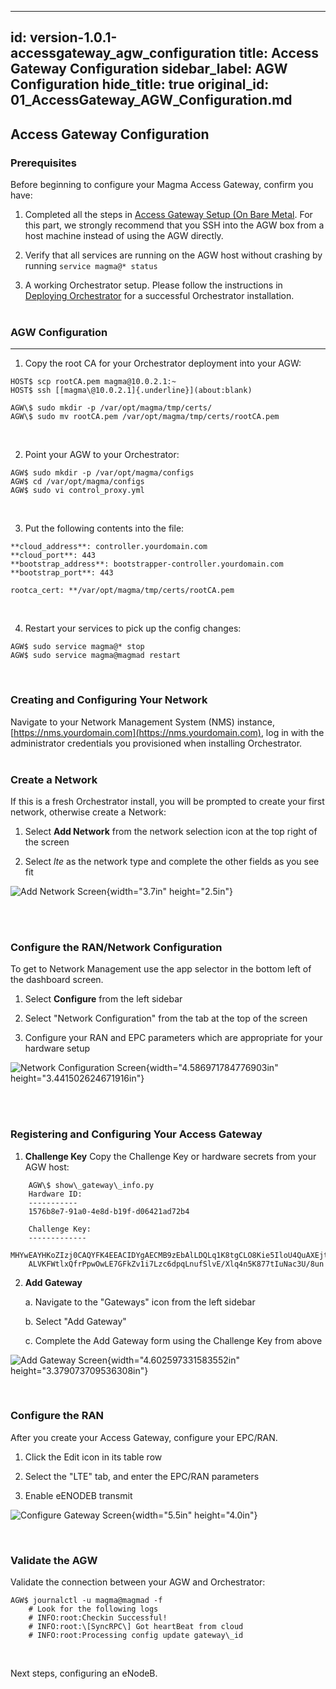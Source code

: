 
---
id: version-1.0.1-accessgateway_agw_configuration
title: Access Gateway Configuration
sidebar_label: AGW Configuration
hide_title: true
original_id: 01_AccessGateway_AGW_Configuration.md
---
## Access Gateway Configuration

### Prerequisites
Before beginning to configure your Magma Access Gateway, confirm you have:

1.  Completed all the steps in [Access Gateway Setup (On Bare
    Metal](https://facebookincubator.github.io/magma/docs/lte/setup_deb).
    For this part, we strongly recommend that you SSH into the AGW box from a host machine instead of using the AGW directly.

2.  Verify that all services are running on the AGW host without crashing by running ```service magma@* status```

3.  A working Orchestrator setup. Please follow the instructions in [Deploying
    Orchestrator](https://facebookincubator.github.io/magma/docs/orc8r/deploying) for a successful Orchestrator installation.<br><br/>


### AGW Configuration 
----------------------------

1.  Copy the root CA for your Orchestrator deployment into your AGW:

```
HOST$ scp rootCA.pem magma@10.0.2.1:~
HOST$ ssh [[magma\@10.0.2.1]{.underline}](about:blank)

AGW\$ sudo mkdir -p /var/opt/magma/tmp/certs/
AGW\$ sudo mv rootCA.pem /var/opt/magma/tmp/certs/rootCA.pem
```
<br/>

2.  Point your AGW to your Orchestrator:

```
AGW$ sudo mkdir -p /var/opt/magma/configs
AGW$ cd /var/opt/magma/configs
AGW$ sudo vi control_proxy.yml
```
<br/>

3.  Put the following contents into the file:

```
**cloud_address**: controller.yourdomain.com
**cloud_port**: 443
**bootstrap_address**: bootstrapper-controller.yourdomain.com
**bootstrap_port**: 443

rootca_cert: **/var/opt/magma/tmp/certs/rootCA.pem
```
<br/>

4.  Restart your services to pick up the config changes:

```
AGW$ sudo service magma@* stop
AGW$ sudo service magma@magmad restart
```
<br/>

### Creating and Configuring Your Network

Navigate to your Network Management System (NMS) instance,
[https://nms.yourdomain.com](https://nms.yourdomain.com), log in with the administrator credentials you provisioned when installing Orchestrator.<br><br/>

### Create a Network

If this is a fresh Orchestrator install, you will be prompted to create your first network, otherwise create a Network:

1.  Select **Add Network** from the network selection icon at the top right of the screen

2.  Select *lte* as the network type and complete the other fields as you see fit

![Add Network Screen](https://github.com/englishthomas/training/blob/master/Docusaurus/assets/agw_add_network.png){width="3.7in"
height="2.5in"}

<br><br/>

### Configure the RAN/Network Configuration
To get to Network Management use the app selector in the bottom left of the dashboard screen.

1.  Select **Configure** from the left sidebar

2.  Select "Network Configuration" from the tab at the top of the screen

3.  Configure your RAN and EPC parameters which are appropriate for your hardware setup

![Network Configuration Screen](https://github.com/englishthomas/training/blob/master/Docusaurus/assets/agw_configure_network.png){width="4.586971784776903in"
height="3.441502624671916in"}

<br><br/>

### Registering and Configuring Your Access Gateway

1.  **Challenge Key**
    Copy the Challenge Key or hardware secrets from your AGW host:

```
    AGW\$ show\_gateway\_info.py
    Hardware ID:
    -----------
    1576b8e7-91a0-4e8d-b19f-d06421ad72b4
    
    Challenge Key:
    -------------
    MHYwEAYHKoZIzj0CAQYFK4EEACIDYgAECMB9zEbAlLDQLq1K8tgCLO8Kie5IloU4QuAXEjtR19jt0KTkRzTYcBK1XwA+C6                              
    ALVKFWtlxQfrPpwOwLE7GFkZv1i7Lzc6dpqLnufSlvE/Xlq4n5K877tIuNac3U/8un
```

2.  **Add Gateway**

    a.  Navigate to the "Gateways" icon from the left sidebar

    b.  Select "Add Gateway"

    c.  Complete the Add Gateway form using the Challenge Key from above

![Add Gateway Screen](https://github.com/englishthomas/training/blob/master/Docusaurus/assets/agw_add_gateway.png){width="4.602597331583552in"
height="3.379073709536308in"}

<br/>

### Configure the RAN
After you create your Access Gateway, configure your EPC/RAN.

1.  Click the Edit icon in its table row

2.  Select the "LTE" tab, and enter the EPC/RAN parameters

3.  Enable eENODEB transmit

![Configure Gateway Screen](https://github.com/englishthomas/training/blob/master/Docusaurus/assets/agw_configure_gateway.png){width="5.5in"
height="4.0in"}

<br/>

### Validate the AGW
Validate the connection between your AGW and Orchestrator:

```
AGW$ journalctl -u magma@magmad -f
    # Look for the following logs
    # INFO:root:Checkin Successful!
    # INFO:root:\[SyncRPC\] Got heartBeat from cloud
    # INFO:root:Processing config update gateway\_id
```
<br/>

Next steps, configuring an eNodeB.
